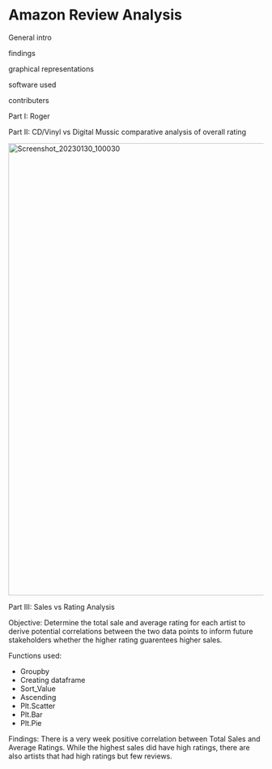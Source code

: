 # Amazon Review Analysis

General intro 

findings 

graphical representations

software used 

contributers 

Part I: Roger

Part II: CD/Vinyl vs Digital Mussic comparative analysis of overall rating 

<img width="891" alt="Screenshot_20230130_100030" src="https://user-images.githubusercontent.com/116226080/215680897-c5a02760-3290-4fda-a77e-0abf67aa8b2f.png">


Part III: Sales vs Rating Analysis

Objective: Determine the total sale and average rating for each artist to derive potential correlations between the two data points to inform future stakeholders whether the higher rating guarentees higher sales. 

Functions used: 
- Groupby
- Creating dataframe
- Sort_Value
- Ascending
- Plt.Scatter
- Plt.Bar
- Plt.Pie

Findings: There is a very week positive correlation between Total Sales and Average Ratings. While the highest sales did have high ratings, there are also artists that had high ratings but few reviews. 
